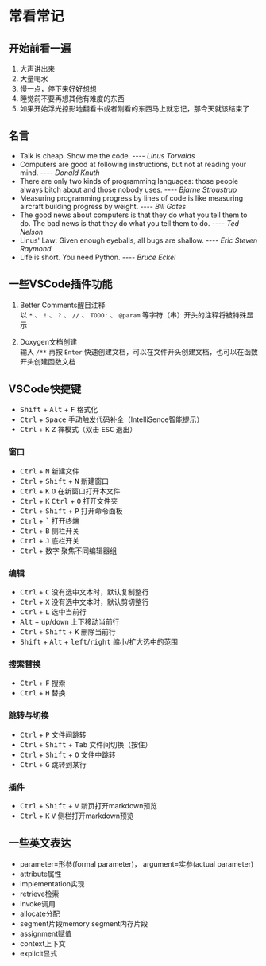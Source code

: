 # 常看常记

## 开始前看一遍

1. 大声讲出来
2. 大量喝水
3. 慢一点，停下来好好想想
4. 睡觉前不要再想其他有难度的东西
5. 如果开始浮光掠影地翻看书或者刚看的东西马上就忘记，那今天就该结束了

## 名言

* Talk is cheap. Show me the code. *---- Linus Torvalds*
* Computers are good at following instructions, but not at reading your mind. *---- Donald Knuth*
* There are only two kinds of programming languages: those people always bitch about and those nobody uses. *---- Bjarne Stroustrup*
* Measuring programming progress by lines of code is like measuring aircraft building progress by weight. *---- Bill Gates*
* The good news about computers is that they do what you tell them to do. The bad news is that they do what you tell them to do. *---- Ted Nelson*
* Linus' Law: Given enough eyeballs, all bugs are shallow. *---- Eric Steven Raymond*
* Life is short. You need Python. *---- Bruce Eckel*

## 一些VSCode插件功能

1. Better Comments醒目注释  
    以 `*` 、 `!` 、 `?` 、 `//` 、 `TODO:` 、 `@param` 等字符（串）开头的注释将被特殊显示

2. Doxygen文档创建  
    输入 `/**` 再按 `Enter` 快速创建文档，可以在文件开头创建文档，也可以在函数开头创建函数文档

## VSCode快捷键

* <kbd>Shift</kbd> + <kbd>Alt</kbd> + <kbd>F</kbd> 格式化
* <kbd>Ctrl</kbd> + <kbd>Space</kbd> 手动触发代码补全（IntelliSence智能提示）
* <kbd>Ctrl</kbd> + <kbd>K</kbd> <kbd>Z</kbd> 禅模式（双击 <kbd>ESC</kbd> 退出）

### 窗口

* <kbd>Ctrl</kbd> + <kbd>N</kbd> 新建文件
* <kbd>Ctrl</kbd> + <kbd>Shift</kbd> + <kbd>N</kbd> 新建窗口
* <kbd>Ctrl</kbd> + <kbd>K</kbd> <kbd>O</kbd> 在新窗口打开本文件
* <kbd>Ctrl</kbd> + <kbd>K</kbd> <kbd>Ctrl</kbd> + <kbd>O</kbd> 打开文件夹
* <kbd>Ctrl</kbd> + <kbd>Shift</kbd> + <kbd>P</kbd> 打开命令面板
* <kbd>Ctrl</kbd> + <kbd>`</kbd> 打开终端
* <kbd>Ctrl</kbd> + <kbd>B</kbd> 侧栏开关
* <kbd>Ctrl</kbd> + <kbd>J</kbd> 底栏开关
* <kbd>Ctrl</kbd> + 数字 聚焦不同编辑器组

### 编辑

* <kbd>Ctrl</kbd> + <kbd>C</kbd> 没有选中文本时，默认复制整行
* <kbd>Ctrl</kbd> + <kbd>X</kbd> 没有选中文本时，默认剪切整行
* <kbd>Ctrl</kbd> + <kbd>L</kbd> 选中当前行
* <kbd>Alt</kbd> + <kbd>up</kbd>/<kbd>down</kbd> 上下移动当前行
* <kbd>Ctrl</kbd> + <kbd>Shift</kbd> + <kbd>K</kbd> 删除当前行
* <kbd>Shift</kbd> + <kbd>Alt</kbd> + <kbd>left</kbd>/<kbd>right</kbd> 缩小/扩大选中的范围

### 搜索替换

* <kbd>Ctrl</kbd> + <kbd>F</kbd> 搜索
* <kbd>Ctrl</kbd> + <kbd>H</kbd> 替换

### 跳转与切换

* <kbd>Ctrl</kbd> + <kbd>P</kbd> 文件间跳转
* <kbd>Ctrl</kbd> + <kbd>Shift</kbd> + <kbd>Tab</kbd> 文件间切换（按住）
* <kbd>Ctrl</kbd> + <kbd>Shift</kbd> + <kbd>O</kbd> 文件中跳转
* <kbd>Ctrl</kbd> + <kbd>G</kbd> 跳转到某行

### 插件

* <kbd>Ctrl</kbd> + <kbd>Shift</kbd> + <kbd>V</kbd> 新页打开markdown预览
* <kbd>Ctrl</kbd> + <kbd>K</kbd> <kbd>V</kbd> 侧栏打开markdown预览

## 一些英文表达

* parameter=形参(formal parameter)， argument=实参(actual parameter)
* attribute属性
* implementation实现
* retrieve检索
* invoke调用
* allocate分配
* segment片段memory segment内存片段
* assignment赋值
* context上下文
* explicit显式
